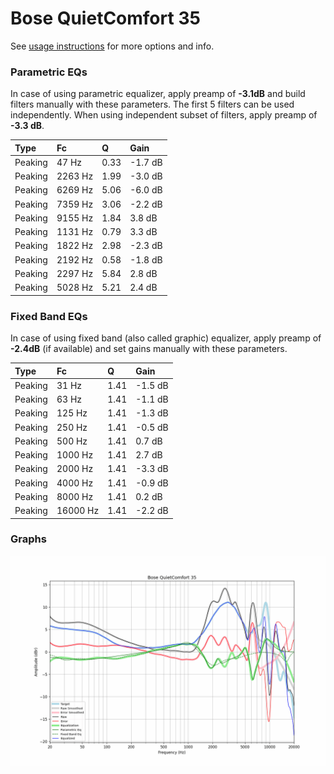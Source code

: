 # Bose QuietComfort 35
See [usage instructions](https://github.com/jaakkopasanen/AutoEq#usage) for more options and info.

### Parametric EQs
In case of using parametric equalizer, apply preamp of **-3.1dB** and build filters manually
with these parameters. The first 5 filters can be used independently.
When using independent subset of filters, apply preamp of **-3.3 dB**.

| Type    | Fc      |    Q | Gain    |
|:--------|:--------|:-----|:--------|
| Peaking | 47 Hz   | 0.33 | -1.7 dB |
| Peaking | 2263 Hz | 1.99 | -3.0 dB |
| Peaking | 6269 Hz | 5.06 | -6.0 dB |
| Peaking | 7359 Hz | 3.06 | -2.2 dB |
| Peaking | 9155 Hz | 1.84 | 3.8 dB  |
| Peaking | 1131 Hz | 0.79 | 3.3 dB  |
| Peaking | 1822 Hz | 2.98 | -2.3 dB |
| Peaking | 2192 Hz | 0.58 | -1.8 dB |
| Peaking | 2297 Hz | 5.84 | 2.8 dB  |
| Peaking | 5028 Hz | 5.21 | 2.4 dB  |

### Fixed Band EQs
In case of using fixed band (also called graphic) equalizer, apply preamp of **-2.4dB**
(if available) and set gains manually with these parameters.

| Type    | Fc       |    Q | Gain    |
|:--------|:---------|:-----|:--------|
| Peaking | 31 Hz    | 1.41 | -1.5 dB |
| Peaking | 63 Hz    | 1.41 | -1.1 dB |
| Peaking | 125 Hz   | 1.41 | -1.3 dB |
| Peaking | 250 Hz   | 1.41 | -0.5 dB |
| Peaking | 500 Hz   | 1.41 | 0.7 dB  |
| Peaking | 1000 Hz  | 1.41 | 2.7 dB  |
| Peaking | 2000 Hz  | 1.41 | -3.3 dB |
| Peaking | 4000 Hz  | 1.41 | -0.9 dB |
| Peaking | 8000 Hz  | 1.41 | 0.2 dB  |
| Peaking | 16000 Hz | 1.41 | -2.2 dB |

### Graphs
![](./Bose%20QuietComfort%2035.png)